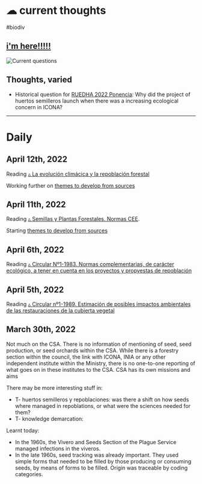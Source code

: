 # ☁ current thoughts
#biodiv 


## [i'm here!!!!!](▵%20Informe%20sobre%20la%20puesta%20en%20marcha%20del%20estudio%20de%20un%20Plan%20Nacional%20de%20Huertos%20Semilleros%20de%20especies%20forestales#i'm%20here)


![Current questions](🌳%20biodiv--questions%20arising%20☝🏻#Current%20questions)



## Thoughts, varied
- Historical question for [RUEDHA 2022 Ponencia](RUEDHA%202022%20Ponencia.md): Why did the project of huertos semilleros launch when there was a increasing ecological concern in ICONA?



---

# Daily

## April 12th, 2022

Reading [▵ La evolución climácica y la repoblación forestal](▵%20La%20evolución%20climácica%20y%20la%20repoblación%20forestal.md)

Working further on [themes to develop from sources](RUEDHA%202022%20Ponencia.md#themes%20to%20develop%20from%20sources)



## April 11th, 2022
Reading [▵ Semillas y Plantas Forestales. Normas CEE](▵%20Semillas%20y%20Plantas%20Forestales.%20Normas%20CEE.md).

Starting [themes to develop from sources](RUEDHA%202022%20Ponencia.md#themes%20to%20develop%20from%20sources)

## April 6th, 2022
Reading [▵ Circular Nº1-1983. Normas complementarias, de carácter ecológico, a tener en cuenta en los proyectos y propyestas de repoblación](▵%20Circular%20Nº1-1983.%20Normas%20complementarias,%20de%20carácter%20ecológico,%20a%20tener%20en%20cuenta%20en%20los%20proyectos%20y%20propyestas%20de%20repoblación.md)

## April 5th, 2022
Reading [▵ Circular nº1-1989. Estimación de posibles impactos ambientales de las restauraciones de la cubierta vegetal](▵%20Circular%20nº1-1989.%20Estimación%20de%20posibles%20impactos%20ambientales%20de%20las%20restauraciones%20de%20la%20cubierta%20vegetal.md)

## March 30th, 2022
Not much on the CSA. There is no information of mentioning of seed, seed production, or seed orchards within the CSA. While there is a forestry section within the council, the link with ICONA, INIA or any other independent institute within the Ministry, there is no one-to-one reporting of what goes on in these institutes to the CSA. CSA has its own missions and aims

There may be more interesting stuff in:
- T- huertos semilleros y repoblaciones: was there a shift on how seeds where managed in repoblations, or what were the sciences needed for them?
- T- knowledge demarcation: 

Learnt today:
- In the 1960s, the Vivero and Seeds Section of the Plague Service managed infections in the viveros. 
- In the late 1960s, seed tracking was already important. They used simple forms that needed to be filled by those producing or consuming seeds, by means of forms to be filled. Origin was traceable by coding categories. 

